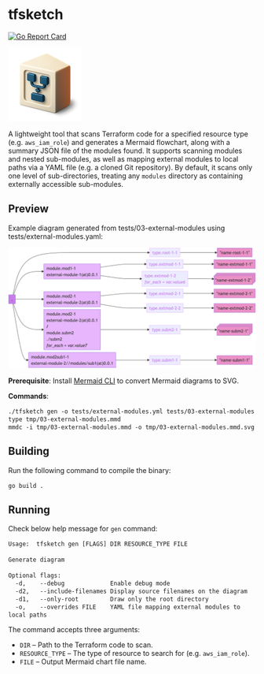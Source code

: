 # tfsketch

[![Go Report Card](https://goreportcard.com/badge/github.com/keenbytes/tfsketch)](https://goreportcard.com/report/github.com/keenbytes/tfsketch)

![tfsketch](tfsketch.png "tfsketch")

A lightweight tool that scans Terraform code for a specified resource type (e.g. `aws_iam_role`) and generates a Mermaid flowchart, along with a summary JSON file of the modules found. It supports scanning modules and nested sub-modules, as well as mapping external modules to local paths via a YAML file (e.g. a cloned Git repository). By default, it scans only one level of sub-directories, treating any `modules` directory as containing externally accessible sub-modules.

## Preview
Example diagram generated from tests/03-external-modules using tests/external-modules.yaml:

![preview](preview.png "chart preview")

**Prerequisite**: Install [Mermaid CLI](https://github.com/mermaid-js/mermaid-cli) to convert Mermaid diagrams to SVG.

**Commands**:
```
./tfsketch gen -o tests/external-modules.yml tests/03-external-modules type tmp/03-external-modules.mmd
mmdc -i tmp/03-external-modules.mmd -o tmp/03-external-modules.mmd.svg
```

## Building
Run the following command to compile the binary:
```
go build .
```

## Running
Check below help message for `gen` command:

    Usage:  tfsketch gen [FLAGS] DIR RESOURCE_TYPE FILE
    
    Generate diagram
    
    Optional flags: 
      -d,    --debug             Enable debug mode
      -d2,   --include-filenames Display source filenames on the diagram
      -d1,   --only-root         Draw only the root directory
      -o,    --overrides FILE    YAML file mapping external modules to local paths

The command accepts three arguments:

* `DIR` – Path to the Terraform code to scan.
* `RESOURCE_TYPE` – The type of resource to search for (e.g. `aws_iam_role`).
* `FILE` – Output Mermaid chart file name.
